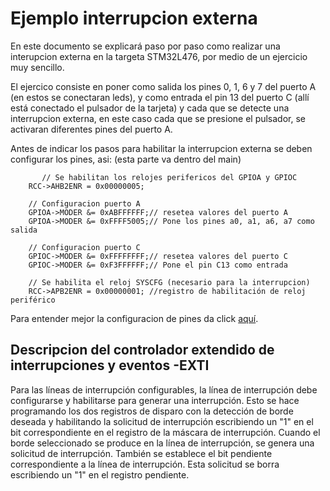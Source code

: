 # Ejemplo interrupcion externa

En este documento se explicará paso por paso como realizar una interupcion externa en la targeta STM32L476, por medio de un ejercicio muy sencillo.

El ejercico consiste en poner como salida los pines 0, 1, 6 y 7 del puerto A (en estos se conectaran leds), y como entrada el pin 13 del puerto C (allí está conectado el pulsador de la tarjeta) y cada que se detecte una interrupcion externa, en este caso cada que se presione el pulsador, se activaran diferentes pines del puerto A.

Antes de indicar los pasos para habilitar la interrupcion externa se deben configurar los pines, asi: (esta parte va dentro del main)
```
       // Se habilitan los relojes perifericos del GPIOA y GPIOC
 	RCC->AHB2ENR = 0x00000005;

	// Configuracion puerto A
	GPIOA->MODER &= 0xABFFFFFF;// resetea valores del puerto A
	GPIOA->MODER &= 0xFFFF5005;// Pone los pines a0, a1, a6, a7 como salida

	// Configuracion puerto C
	GPIOC->MODER &= 0xFFFFFFFF;// resetea valores del puerto C
	GPIOC->MODER &= 0xF3FFFFFF;// Pone el pin C13 como entrada

	// Se habilita el reloj SYSCFG (necesario para la interrupcion)
	RCC->APB2ENR = 0x00000001; //registro de habilitación de reloj periférico
```
Para entender mejor la configuracion de pines da click [aquí](https://github.com/MarianaEstrada/Guia_GPIO/blob/master/README.md).

## Descripcion del controlador extendido de interrupciones y eventos -EXTI 

Para las líneas de interrupción configurables, la línea de interrupción debe configurarse y habilitarse para generar una interrupción. Esto se hace programando los dos registros de disparo con la detección de borde deseada y habilitando la solicitud de interrupción escribiendo un "1" en el bit correspondiente en el registro de la máscara de interrupción. Cuando el borde seleccionado se produce en la línea de interrupción, se genera una solicitud de interrupción. También se establece el bit pendiente correspondiente a la línea de interrupción. Esta solicitud se borra escribiendo un "1" en el registro pendiente.



